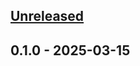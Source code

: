 <a name="unreleased"></a>
## [Unreleased]


<a name="0.1.0"></a>
## 0.1.0 - 2025-03-15

[Unreleased]: https://github.com/stiwicourage/digst-oots-edelivery-java-client/compare/0.1.0...HEAD

